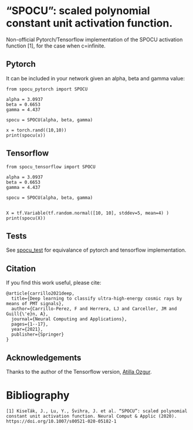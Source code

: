 # “SPOCU”: scaled polynomial constant unit activation function.

Non-official Pytorch/Tensorflow implementation of the SPOCU activation function [1], for the case when
c=infinite.


## Pytorch

It can be included in your network given an alpha, beta and gamma value:

```
from spocu_pytorch import SPOCU

alpha = 3.0937
beta = 0.6653
gamma = 4.437

spocu = SPOCU(alpha, beta, gamma)

x = torch.rand((10,10))
print(spocu(x))

```



## Tensorflow


```
from spocu_tensorflow import SPOCU

alpha = 3.0937
beta = 0.6653
gamma = 4.437

spocu = SPOCU(alpha, beta, gamma)

  
X = tf.Variable(tf.random.normal([10, 10], stddev=5, mean=4) )
print(spocu(X))

```


## Tests

See [spocu_test](spocu_test.py) for equivalance of pytorch and tensorflow implementation.


## Citation

If you find this work useful, please cite:

```
@article{carrillo2021deep,
  title={Deep learning to classify ultra-high-energy cosmic rays by means of PMT signals},
  author={Carrillo-Perez, F and Herrera, LJ and Carceller, JM and Guill{\'e}n, A},
  journal={Neural Computing and Applications},
  pages={1--17},
  year={2021},
  publisher={Springer}
}
```

## Acknowledgements

Thanks to the author of the Tensorflow version, [Atilla Ozgur](https://github.com/ati-ozgur).

# Bibliography

```
[1] Kiseľák, J., Lu, Y., Švihra, J. et al. “SPOCU”: scaled polynomial constant unit activation function. Neural Comput & Applic (2020). https://doi.org/10.1007/s00521-020-05182-1
```


